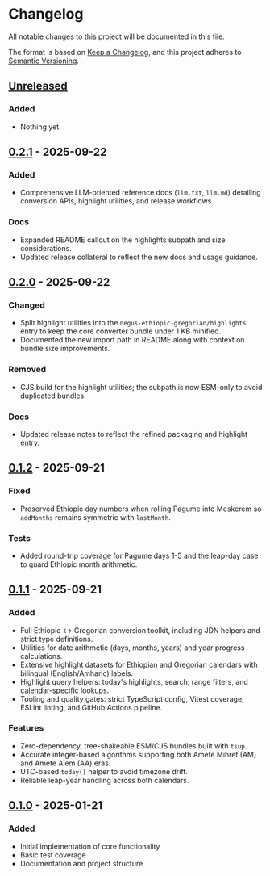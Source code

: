 # Changelog

All notable changes to this project will be documented in this file.

The format is based on [Keep a Changelog](https://keepachangelog.com/en/1.0.0/),
and this project adheres to [Semantic Versioning](https://semver.org/spec/v2.0.0.html).

## [Unreleased]

### Added
- Nothing yet.

## [0.2.1] - 2025-09-22

### Added
- Comprehensive LLM-oriented reference docs (`llm.txt`, `llm.md`) detailing conversion APIs, highlight utilities, and release workflows.

### Docs
- Expanded README callout on the highlights subpath and size considerations.
- Updated release collateral to reflect the new docs and usage guidance.

## [0.2.0] - 2025-09-22

### Changed
- Split highlight utilities into the `negus-ethiopic-gregorian/highlights` entry to keep the core converter bundle under 1 KB minified.
- Documented the new import path in README along with context on bundle size improvements.

### Removed
- CJS build for the highlight utilities; the subpath is now ESM-only to avoid duplicated bundles.

### Docs
- Updated release notes to reflect the refined packaging and highlight entry.

## [0.1.2] - 2025-09-21

### Fixed
- Preserved Ethiopic day numbers when rolling Pagume into Meskerem so `addMonths` remains symmetric with `lastMonth`.

### Tests
- Added round-trip coverage for Pagume days 1-5 and the leap-day case to guard Ethiopic month arithmetic.

## [0.1.1] - 2025-09-21

### Added
- Full Ethiopic ↔ Gregorian conversion toolkit, including JDN helpers and strict type definitions.
- Utilities for date arithmetic (days, months, years) and year progress calculations.
- Extensive highlight datasets for Ethiopian and Gregorian calendars with bilingual (English/Amharic) labels.
- Highlight query helpers: today's highlights, search, range filters, and calendar-specific lookups.
- Tooling and quality gates: strict TypeScript config, Vitest coverage, ESLint linting, and GitHub Actions pipeline.

### Features
- Zero-dependency, tree-shakeable ESM/CJS bundles built with `tsup`.
- Accurate integer-based algorithms supporting both Amete Mihret (AM) and Amete Alem (AA) eras.
- UTC-based `today()` helper to avoid timezone drift.
- Reliable leap-year handling across both calendars.

## [0.1.0] - 2025-01-21

### Added
- Initial implementation of core functionality
- Basic test coverage
- Documentation and project structure

[Unreleased]: https://github.com/negusnati/negus-ethiopic-gregorian/compare/v0.2.1...HEAD
[0.2.1]: https://github.com/negusnati/negus-ethiopic-gregorian/compare/v0.2.0...v0.2.1
[0.2.0]: https://github.com/negusnati/negus-ethiopic-gregorian/compare/v0.1.2...v0.2.0
[0.1.2]: https://github.com/negusnati/negus-ethiopic-gregorian/compare/v0.1.1...v0.1.2
[0.1.1]: https://github.com/negusnati/negus-ethiopic-gregorian/compare/v0.1.0...v0.1.1
[0.1.0]: https://github.com/negusnati/negus-ethiopic-gregorian/releases/tag/v0.1.0
